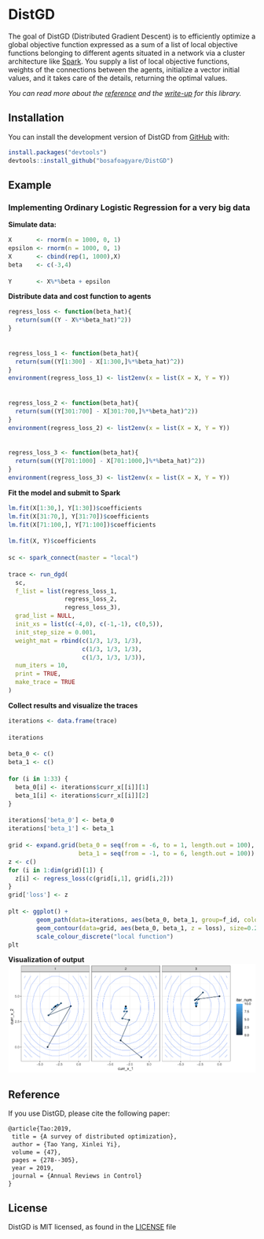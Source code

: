 
<!-- README.md is generated from README.Rmd. Please edit that file -->

# DistGD

<!-- badges: start -->
<!-- badges: end -->

The goal of DistGD (Distributed Gradient Descent) is to efficiently
optimize a global objective function expressed as a sum of a list of
local objective functions belonging to different agents situated in a
network via a cluster architecture like
[Spark](https://spark.apache.org/). You supply a list of local objective
functions, weights of the connections between the agents, initialize a
vector initial values, and it takes care of the details, returning the
optimal values.

*You can read more about the [reference](papers/yang_et_al_2019.pdf) and
the [write-up](papers/report.pdf) for this library.*

## Installation

You can install the development version of DistGD from
[GitHub](https://github.com/bosafoagyare/DistGD/) with:

``` r
install.packages("devtools")
devtools::install_github("bosafoagyare/DistGD")
```

## Example

### Implementing Ordinary Logistic Regression for a very big data

**Simulate data:**

``` r
X       <- rnorm(n = 1000, 0, 1)
epsilon <- rnorm(n = 1000, 0, 1)
X       <- cbind(rep(1, 1000),X)
beta    <- c(-3,4)

Y       <- X%*%beta + epsilon
```

**Distribute data and cost function to agents**

``` r
regress_loss <- function(beta_hat){
  return(sum((Y - X%*%beta_hat)^2))
}


regress_loss_1 <- function(beta_hat){
  return(sum((Y[1:300] - X[1:300,]%*%beta_hat)^2))
}
environment(regress_loss_1) <- list2env(x = list(X = X, Y = Y))


regress_loss_2 <- function(beta_hat){
  return(sum((Y[301:700] - X[301:700,]%*%beta_hat)^2))
}
environment(regress_loss_2) <- list2env(x = list(X = X, Y = Y))


regress_loss_3 <- function(beta_hat){
  return(sum((Y[701:1000] - X[701:1000,]%*%beta_hat)^2))
}
environment(regress_loss_3) <- list2env(x = list(X = X, Y = Y))
```

**Fit the model and submit to Spark**

``` r
lm.fit(X[1:30,], Y[1:30])$coefficients
lm.fit(X[31:70,], Y[31:70])$coefficients
lm.fit(X[71:100,], Y[71:100])$coefficients

lm.fit(X, Y)$coefficients

sc <- spark_connect(master = "local")

trace <- run_dgd(
  sc,
  f_list = list(regress_loss_1, 
                regress_loss_2,
                regress_loss_3),
  grad_list = NULL,
  init_xs = list(c(-4,0), c(-1,-1), c(0,5)),
  init_step_size = 0.001,
  weight_mat = rbind(c(1/3, 1/3, 1/3), 
                     c(1/3, 1/3, 1/3), 
                     c(1/3, 1/3, 1/3)),
  num_iters = 10,
  print = TRUE,
  make_trace = TRUE
)
```

**Collect results and visualize the traces**

``` r
iterations <- data.frame(trace)

iterations

beta_0 <- c()
beta_1 <- c()

for (i in 1:33) {
  beta_0[i] <- iterations$curr_x[[i]][1]
  beta_1[i] <- iterations$curr_x[[i]][2]
}

iterations['beta_0'] <- beta_0
iterations['beta_1'] <- beta_1

grid <- expand.grid(beta_0 = seq(from = -6, to = 1, length.out = 100),
                    beta_1 = seq(from = -1, to = 6, length.out = 100))
z <- c()
for (i in 1:dim(grid)[1]) {
  z[i] <- regress_loss(c(grid[i,1], grid[i,2]))
}
grid['loss'] <- z

plt <- ggplot() + 
        geom_path(data=iterations, aes(beta_0, beta_1, group=f_id, colour = factor(f_id))) +
        geom_contour(data=grid, aes(beta_0, beta_1, z = loss), size=0.2) +
        scale_colour_discrete("local function")
plt
```

**Visualization of output** ![](OLS.jpg)

## Reference

If you use DistGD, please cite the following paper:

    @article{Tao:2019,
     title = {A survey of distributed optimization},
     author = {Tao Yang, Xinlei Yi},
     volume = {47},
     pages = {278--305},
     year = 2019,
     journal = {Annual Reviews in Control}
    }

## License

DistGD is MIT licensed, as found in the [LICENSE](LICENSE) file
